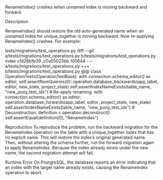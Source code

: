 RenameIndex() crashes when unnamed index is moving backward and forward.

Description

RenameIndex() should restore the old auto-generated name when an unnamed index for unique_together is moving backward. Now re-applying RenameIndex() crashes. For example:

tests/migrations/test_operations.py
diff --git a/tests/migrations/test_operations.py b/tests/migrations/test_operations.py
index cfd28b1b39..c0a55023bb 100644
--- a/tests/migrations/test_operations.py
+++ b/tests/migrations/test_operations.py
@@ class OperationTests(OperationTestBase):
     with connection.schema_editor() as editor, self.assertNumQueries(0):
         operation.database_backwards(app_label, editor, new_state, project_state)
     self.assertIndexNameExists(table_name, "new_pony_test_idx")
     # Re-apply renaming.
     with connection.schema_editor() as editor:
         operation.database_forwards(app_label, editor, project_state, new_state)
     self.assertIndexNameExists(table_name, "new_pony_test_idx")
     # Deconstruction.
     definition = operation.deconstruct()
     self.assertEqual(definition[0], "RenameIndex")

Reproduction
To reproduce the problem, run the backward migration for the RenameIndex operation on the table with a unique_together index that has no explicit name. This will restore the index’s original generated name. Then, without altering the schema further, run the forward migration again to apply RenameIndex. Because the index already exists under the new name, the second migration attempt will fail.

Runtime Error
On PostgreSQL, the database reports an error indicating that an index with the target name already exists, causing the RenameIndex operation to abort.